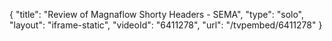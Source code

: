 {
    "title": "Review of Magnaflow Shorty Headers - SEMA",
    "type": "solo",
    "layout": "iframe-static",
    "videoId": "6411278",
    "url": "\/tvpembed\/6411278"
}
